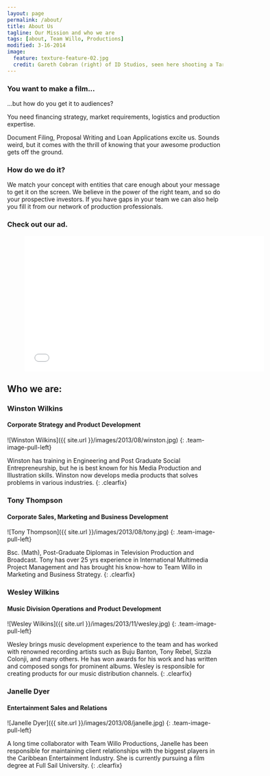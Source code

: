 ```yaml
---
layout: page
permalink: /about/
title: About Us
tagline: Our Mission and who we are
tags: [about, Team Willo, Productions]
modified: 3-16-2014
image:
  feature: texture-feature-02.jpg
  credit: Gareth Cobran (right) of ID Studios, seen here shooting a Tarrus Riley Video
---
```

### You want to make a film...
...but how do you get it to audiences?

You need financing strategy, market requirements, logistics and production expertise.

Document Filing, Proposal Writing and Loan Applications excite us. Sounds weird, but it comes with the thrill of knowing that your awesome production gets off the ground.

### How do we do it?
We match your concept with entities that care enough about your message to get it on the screen. We believe in the power of the right team, and so do your prospective investors. If you have gaps in your team we can also help you fill it from our network of production professionals.

### Check out our ad.

<figure><iframe width="560" height="315" src="//www.youtube.com/embed/GdxEq8ednUA" frameborder="0" allowfullscreen></iframe></figure>

## Who we are:

### Winston Wilkins

#### Corporate Strategy and Product Development

![Winston Wilkins]({{ site.url }}/images/2013/08/winston.jpg)
{: .team-image-pull-left}

Winston has training in Engineering and Post Graduate Social Entrepreneurship, but he is best known for his Media Production and Illustration skills. Winston now develops media products that solves problems in various industries.
{: .clearfix}

### Tony Thompson

#### Corporate Sales, Marketing and Business Development

![Tony Thompson]({{ site.url }}/images/2013/08/tony.jpg)
{: .team-image-pull-left}

Bsc. (Math), Post-Graduate Diplomas in Television Production and Broadcast. Tony has over 25 yrs experience in International Multimedia Project Management and has brought his know-how to Team Willo in Marketing and Business Strategy.
{: .clearfix}

### Wesley Wilkins

#### Music Division Operations and Product Development

![Wesley Wilkins]({{ site.url }}/images/2013/11/wesley.jpg)
{: .team-image-pull-left}


Wesley brings music development experience to the team and has worked with renowned recording artists such as Buju Banton, Tony Rebel, Sizzla Colonji, and many others. He has won awards for his work and has written and composed songs for prominent albums. Wesley is responsible for creating products for our music distribution channels.
{: .clearfix}

### Janelle Dyer

#### Entertainment Sales and Relations

![Janelle Dyer]({{ site.url }}/images/2013/08/janelle.jpg)
{: .team-image-pull-left}

A long time collaborator with Team Willo Productions, Janelle has been responsible for maintaining client relationships with the biggest players in the Caribbean Entertainment Industry. She is currently pursuing a film degree at Full Sail University.
{: .clearfix}


